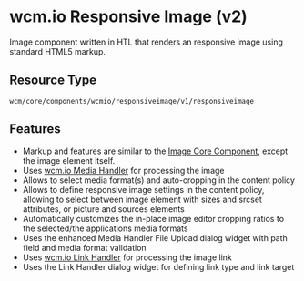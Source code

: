 wcm.io Responsive Image (v2)
====
Image component written in HTL that renders an responsive image using standard HTML5 markup.

## Resource Type
```
wcm/core/components/wcmio/responsiveimage/v1/responsiveimage
```

## Features

* Markup and features are similar to the [Image Core Component][image-component], except the image element itself.
* Uses [wcm.io Media Handler][wcmio-handler-media] for processing the image
* Allows to select media format(s) and auto-cropping in the content policy
* Allows to define responsive image settings in the content policy, allowing to select between image element with sizes and srcset attributes, or picture and sources elements
* Automatically customizes the in-place image editor cropping ratios to  the selected/the applications media formats
* Uses the enhanced Media Handler File Upload dialog widget with path field and media format validation
* Uses [wcm.io Link Handler][wcmio-handler-link] for processing the image link
* Uses the Link Handler dialog widget for defining link type and link target

[image-component]: https://github.com/adobe/aem-core-wcm-components/tree/master/content/src/content/jcr_root/apps/core/wcm/components/image/v2/image
[wcmio-handler-media]: https://wcm.io/handler/media/
[wcmio-handler-link]: https://wcm.io/handler/link/
